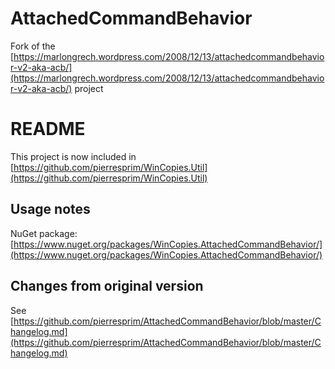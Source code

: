 # AttachedCommandBehavior
Fork of the [https://marlongrech.wordpress.com/2008/12/13/attachedcommandbehavior-v2-aka-acb/](https://marlongrech.wordpress.com/2008/12/13/attachedcommandbehavior-v2-aka-acb/) project

README
======

This project is now included in [https://github.com/pierresprim/WinCopies.Util](https://github.com/pierresprim/WinCopies.Util)

Usage notes
-----------

NuGet package: [https://www.nuget.org/packages/WinCopies.AttachedCommandBehavior/](https://www.nuget.org/packages/WinCopies.AttachedCommandBehavior/)

Changes from original version
-----------------------------

See [https://github.com/pierresprim/AttachedCommandBehavior/blob/master/Changelog.md](https://github.com/pierresprim/AttachedCommandBehavior/blob/master/Changelog.md)
